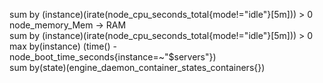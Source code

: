sum by (instance)(irate(node_cpu_seconds_total{mode!="idle"}[5m])) > 0 <br>
node_memory_Mem -> RAM <br>
sum by (instance)(irate(node_cpu_seconds_total{mode!="idle"}[5m])) > 0 <br>
max by(instance) (time() - node_boot_time_seconds{instance=~"$servers"}) <br>
sum by(state)(engine_daemon_container_states_containers{}) <br>
